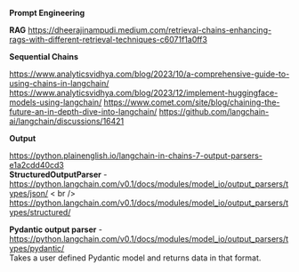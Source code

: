 **Prompt Engineering**


**RAG**
https://dheerajinampudi.medium.com/retrieval-chains-enhancing-rags-with-different-retrieval-techniques-c6071f1a0ff3

**Sequential Chains**

https://www.analyticsvidhya.com/blog/2023/10/a-comprehensive-guide-to-using-chains-in-langchain/
https://www.analyticsvidhya.com/blog/2023/12/implement-huggingface-models-using-langchain/
https://www.comet.com/site/blog/chaining-the-future-an-in-depth-dive-into-langchain/
https://github.com/langchain-ai/langchain/discussions/16421



**Output**

https://python.plainenglish.io/langchain-in-chains-7-output-parsers-e1a2cdd40cd3 <br />
**StructuredOutputParser** - https://python.langchain.com/v0.1/docs/modules/model_io/output_parsers/types/json/  < br />
https://python.langchain.com/v0.1/docs/modules/model_io/output_parsers/types/structured/

**Pydantic output parser** - https://python.langchain.com/v0.1/docs/modules/model_io/output_parsers/types/pydantic/  <br />
Takes a user defined Pydantic model and returns data in that format.
